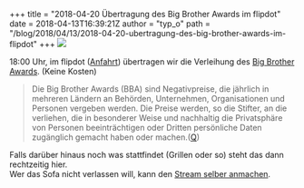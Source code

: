 +++
title = "2018-04-20 Übertragung des Big Brother Awards im flipdot"
date = 2018-04-13T16:39:21Z
author = "typ_o"
path = "/blog/2018/04/13/2018-04-20-ubertragung-des-big-brother-awards-im-flipdot"
+++
[![](https://flipdot.org/blog/uploads/BBA2018.serendipityThumb.jpg)](https://flipdot.org/blog/uploads/BBA2018.jpg)  
  
18:00 Uhr, im flipdot ([Anfahrt](https://flipdot.org/wiki/Kontakt))
übertragen wir die Verleihung des [Big Brother
Awards](https://bigbrotherawards.de/). (Keine Kosten)  
  

> Die Big Brother Awards (BBA) sind Negativpreise, die jährlich in
> mehreren Ländern an Behörden, Unternehmen, Organisationen und Personen
> vergeben werden. Die Preise werden, so die Stifter, an die verliehen,
> die in besonderer Weise und nachhaltig die Privatsphäre von Personen
> beeinträchtigen oder Dritten persönliche Daten zugänglich gemacht
> haben oder
> machen.([Q](https://de.wikipedia.org/wiki/Big_Brother_Awards))

  
  
Falls darüber hinaus noch was stattfindet (Grillen oder so) steht das
dann rechtzeitig hier.  
Wer das Sofa nicht verlassen will, kann den [Stream selber
anmachen](https://bigbrotherawards.de/stream).
